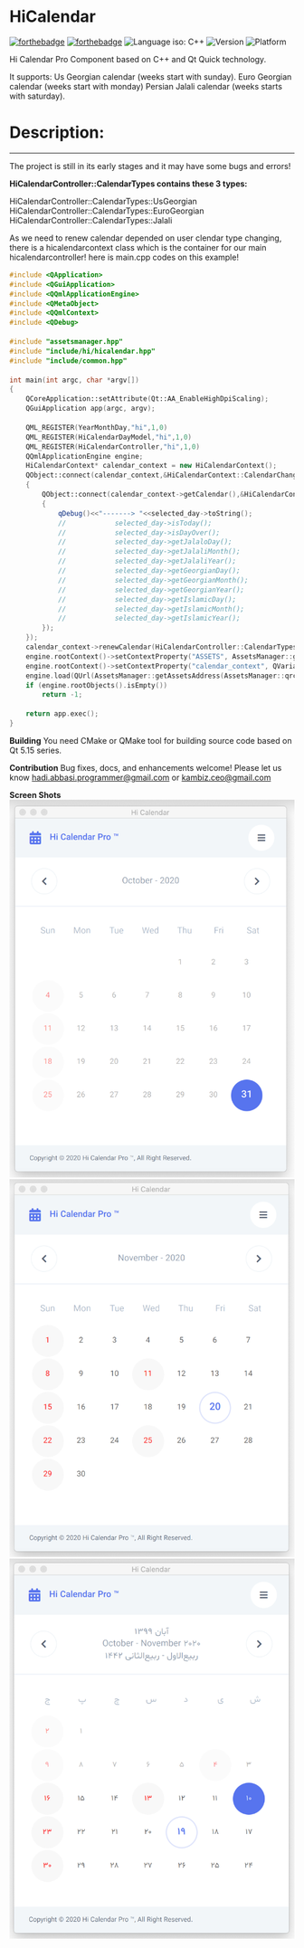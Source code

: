 # HiCalendar

[![forthebadge](https://forthebadge.com/images/badges/made-with-c-plus-plus.svg)](https://forthebadge.com)
[![forthebadge](https://forthebadge.com/images/badges/powered-by-qt.svg)](https://forthebadge.com)
![Language iso: C++](https://img.shields.io/badge/C%2B%2B-17-blue)
![Version](https://img.shields.io/badge/Version-0.7-lightgrey)
![Platform](https://img.shields.io/badge/Platform-Windows%20%7C%20macOS%20%7C%20Linux%20%7C%20iOS%20%7C%20Android%20%7C%20Web-lightgrey)

Hi Calendar Pro Component based on C++ and Qt Quick technology.

It supports:
    Us Georgian calendar    (weeks start with sunday).
    Euro Georgian calendar  (weeks start with monday)
    Persian Jalali calendar (weeks starts with saturday).

# Description:
-------------------------------
The project is still in its early stages and it may have some bugs and errors!

**HiCalendarController::CalendarTypes contains these 3 types:**

HiCalendarController::CalendarTypes::UsGeorgian
HiCalendarController::CalendarTypes::EuroGeorgian
HiCalendarController::CalendarTypes::Jalali

As we need to renew calendar depended on user clendar type changing, there is a hicalendarcontext class which is the container for our main hicalendarcontroller!
here is main.cpp codes on this example!

```cpp
#include <QApplication>
#include <QGuiApplication>
#include <QQmlApplicationEngine>
#include <QMetaObject>
#include <QQmlContext>
#include <QDebug>

#include "assetsmanager.hpp"
#include "include/hi/hicalendar.hpp"
#include "include/common.hpp"

int main(int argc, char *argv[])
{
    QCoreApplication::setAttribute(Qt::AA_EnableHighDpiScaling);
    QGuiApplication app(argc, argv);

    QML_REGISTER(YearMonthDay,"hi",1,0)
    QML_REGISTER(HiCalendarDayModel,"hi",1,0)
    QML_REGISTER(HiCalendarController,"hi",1,0)
    QQmlApplicationEngine engine;
    HiCalendarContext* calendar_context = new HiCalendarContext();
    QObject::connect(calendar_context,&HiCalendarContext::CalendarChangedSi,[calendar_context]()
    {
        QObject::connect(calendar_context->getCalendar(),&HiCalendarController::daySelectedSi,[]( HiCalendarDayModel* selected_day)
        {
            qDebug()<<"-------> "<<selected_day->toString();
            //            selected_day->isToday();
            //            selected_day->isDayOver();
            //            selected_day->getJalaloDay();
            //            selected_day->getJalaliMonth();
            //            selected_day->getJalaliYear();
            //            selected_day->getGeorgianDay();
            //            selected_day->getGeorgianMonth();
            //            selected_day->getGeorgianYear();
            //            selected_day->getIslamicDay();
            //            selected_day->getIslamicMonth();
            //            selected_day->getIslamicYear();
        });
    });
    calendar_context->renewCalendar(HiCalendarController::CalendarTypes::UsGeorgian);//
    engine.rootContext()->setContextProperty("ASSETS", AssetsManager::getAssetsAddress(AssetsManager::file_asset));
    engine.rootContext()->setContextProperty("calendar_context", QVariant::fromValue(calendar_context));
    engine.load(QUrl(AssetsManager::getAssetsAddress(AssetsManager::qrc_asset,"hi/main.qml")));
    if (engine.rootObjects().isEmpty())
        return -1;
    
    return app.exec();
}
```

**Building**
You need CMake or QMake tool for building source code based on Qt 5.15 series.

**Contribution**
Bug fixes, docs, and enhancements welcome! Please let us know hadi.abbasi.programmer@gmail.com or kambiz.ceo@gmail.com

**Screen Shots**
![Image of Georgian 1](https://github.com/HadiAbbasi/HiCalendar/blob/main/Georgian-01.png)
![Image of Georgian 2](https://github.com/HadiAbbasi/HiCalendar/blob/main/Georgian-02.png)
![Image of Jalali](https://github.com/HadiAbbasi/HiCalendar/blob/main/Jalali.png)
